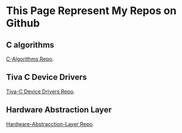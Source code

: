 
# This Page Represent My Repos on Github

## C algorithms
[C-Algorithms Repo](www.github.com).

## Tiva C Device Drivers
[Tiva-C Device Drivers Repo](./https://github.com/biboonline/Tiva-C_Device_Drivers).

## Hardware Abstraction Layer
[Hardware-Abstracction-Layer Repo](./https://github.com/biboonline/Hardware-abstraction-Layer).

